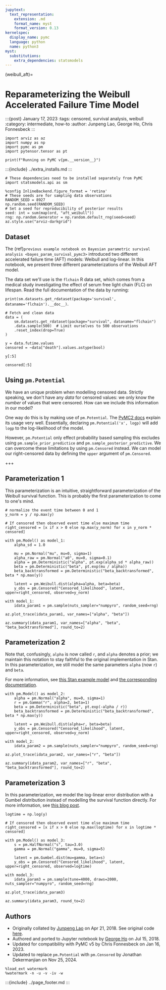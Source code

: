 ```yaml
---
jupytext:
  text_representation:
    extension: .md
    format_name: myst
    format_version: 0.13
kernelspec:
  display_name: pymc
  language: python
  name: python3
myst:
  substitutions:
    extra_dependencies: statsmodels
---
```


(weibull_aft)=

# Reparameterizing the Weibull Accelerated Failure Time Model

:::{post} January 17, 2023
:tags: censored, survival analysis, weibull
:category: intermediate, how-to
:author: Junpeng Lao, George Ho, Chris Fonnesbeck
:::

```{code-cell} ipython3
import arviz as az
import numpy as np
import pymc as pm
import pytensor.tensor as pt

print(f"Running on PyMC v{pm.__version__}")
```

:::{include} ../extra_installs.md
:::

```{code-cell} ipython3
# These dependencies need to be installed separately from PyMC
import statsmodels.api as sm
```

```{code-cell} ipython3
%config InlineBackend.figure_format = 'retina'
# These seeds are for sampling data observations
RANDOM_SEED = 8927
np.random.seed(RANDOM_SEED)
# Set a seed for reproducibility of posterior results
seed: int = sum(map(ord, "aft_weibull"))
rng: np.random.Generator = np.random.default_rng(seed=seed)
az.style.use("arviz-darkgrid")
```

## Dataset

The {ref}`previous example notebook on Bayesian parametric survival analysis <bayes_param_survival_pymc3>` introduced two different accelerated failure time (AFT) models: Weibull and log-linear. In this notebook, we present three different parameterizations of the Weibull AFT model.

The data set we'll use is the `flchain` R data set, which comes from a medical study investigating the effect of serum free light chain (FLC) on lifespan. Read the full documentation of the data by running:

`print(sm.datasets.get_rdataset(package='survival', dataname='flchain').__doc__)`.

```{code-cell} ipython3
# Fetch and clean data
data = (
    sm.datasets.get_rdataset(package="survival", dataname="flchain")
    .data.sample(500)  # Limit ourselves to 500 observations
    .reset_index(drop=True)
)
```

```{code-cell} ipython3
y = data.futime.values
censored = ~data["death"].values.astype(bool)
```

```{code-cell} ipython3
y[:5]
```

```{code-cell} ipython3
censored[:5]
```

## Using `pm.Potential`

We have an unique problem when modelling censored data. Strictly speaking, we don't have any _data_ for censored values: we only know the _number_ of values that were censored. How can we include this information in our model?

One way do this is by making use of `pm.Potential`. The [PyMC2 docs](https://pymc-devs.github.io/pymc/modelbuilding.html#the-potential-class) explain its usage very well. Essentially, declaring `pm.Potential('x', logp)` will add `logp` to the log-likelihood of the model. 

However, `pm.Potential` only effect probability based sampling this excludes using `pm.sample_prior_predictice` and `pm.sample_posterior_predictive`. We can overcome these limitations by using `pm.Censored` instead. We can model our right-censored data by defining the `upper` argument of `pm.Censored`.

+++

## Parameterization 1

This parameterization is an intuitive, straightforward parameterization of the Weibull survival function. This is probably the first parameterization to come to one's mind.

```{code-cell} ipython3
# normalize the event time between 0 and 1
y_norm = y / np.max(y)
```

```{code-cell} ipython3
# If censored then observed event time else maximum time
right_censored = [x if x > 0 else np.max(y_norm) for x in y_norm * censored]
```

```{code-cell} ipython3
with pm.Model() as model_1:
    alpha_sd = 1.0

    mu = pm.Normal("mu", mu=0, sigma=1)
    alpha_raw = pm.Normal("a0", mu=0, sigma=0.1)
    alpha = pm.Deterministic("alpha", pt.exp(alpha_sd * alpha_raw))
    beta = pm.Deterministic("beta", pt.exp(mu / alpha))
    beta_backtransformed = pm.Deterministic("beta_backtransformed", beta * np.max(y))

    latent = pm.Weibull.dist(alpha=alpha, beta=beta)
    y_obs = pm.Censored("Censored_likelihood", latent, upper=right_censored, observed=y_norm)
```

```{code-cell} ipython3
with model_1:
    idata_param1 = pm.sample(nuts_sampler="numpyro", random_seed=rng)
```

```{code-cell} ipython3
az.plot_trace(idata_param1, var_names=["alpha", "beta"])
```

```{code-cell} ipython3
az.summary(idata_param1, var_names=["alpha", "beta", "beta_backtransformed"], round_to=2)
```

## Parameterization 2

Note that, confusingly, `alpha` is now called `r`, and `alpha` denotes a prior; we maintain this notation to stay faithful to the original implementation in Stan. In this parameterization, we still model the same parameters `alpha` (now `r`) and `beta`.

For more information, see [this Stan example model](https://github.com/stan-dev/example-models/blob/5e9c5055dcea78ad756a6fb9b3ff9a77a0a4c22b/bugs_examples/vol1/kidney/kidney.stan) and [the corresponding documentation](https://www.mrc-bsu.cam.ac.uk/wp-content/uploads/WinBUGS_Vol1.pdf).

```{code-cell} ipython3
with pm.Model() as model_2:
    alpha = pm.Normal("alpha", mu=0, sigma=1)
    r = pm.Gamma("r", alpha=2, beta=1)
    beta = pm.Deterministic("beta", pt.exp(-alpha / r))
    beta_backtransformed = pm.Deterministic("beta_backtransformed", beta * np.max(y))

    latent = pm.Weibull.dist(alpha=r, beta=beta)
    y_obs = pm.Censored("Censored_likelihood", latent, upper=right_censored, observed=y_norm)
```

```{code-cell} ipython3
with model_2:
    idata_param2 = pm.sample(nuts_sampler="numpyro", random_seed=rng)
```

```{code-cell} ipython3
az.plot_trace(idata_param2, var_names=["r", "beta"])
```

```{code-cell} ipython3
az.summary(idata_param2, var_names=["r", "beta", "beta_backtransformed"], round_to=2)
```

## Parameterization 3

In this parameterization, we model the log-linear error distribution with a Gumbel distribution instead of modelling the survival function directly. For more information, see [this blog post](http://austinrochford.com/posts/2017-10-02-bayes-param-survival.html).

```{code-cell} ipython3
logtime = np.log(y)
```

```{code-cell} ipython3
# If censored then observed event time else maximum time
right_censored = [x if x > 0 else np.max(logtime) for x in logtime * censored]
```

```{code-cell} ipython3
with pm.Model() as model_3:
    s = pm.HalfNormal("s", tau=3.0)
    gamma = pm.Normal("gamma", mu=0, sigma=5)

    latent = pm.Gumbel.dist(mu=gamma, beta=s)
    y_obs = pm.Censored("Censored_likelihood", latent, upper=right_censored, observed=logtime)
```

```{code-cell} ipython3
with model_3:
    idata_param3 = pm.sample(tune=4000, draws=2000, nuts_sampler="numpyro", random_seed=rng)
```

```{code-cell} ipython3
az.plot_trace(idata_param3)
```

```{code-cell} ipython3
az.summary(idata_param3, round_to=2)
```

## Authors

- Originally collated by [Junpeng Lao](https://junpenglao.xyz/) on Apr 21, 2018. See original code [here](https://github.com/junpenglao/Planet_Sakaar_Data_Science/blob/65447fdb431c78b15fbeaef51b8c059f46c9e8d6/PyMC3QnA/discourse_1107.ipynb).
- Authored and ported to Jupyter notebook by [George Ho](https://eigenfoo.xyz/) on Jul 15, 2018.
- Updated for compatibility with PyMC v5 by Chris Fonnesbeck on Jan 16, 2023.
- Updated to replace `pm.Potential` with `pm.Censored` by Jonathan Dekermanjian on Nov 25, 2024.

```{code-cell} ipython3
%load_ext watermark
%watermark -n -u -v -iv -w
```

:::{include} ../page_footer.md
:::

